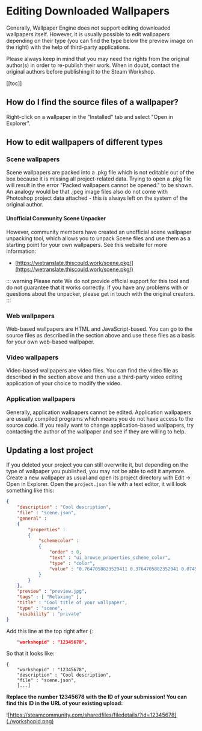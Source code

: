 # Editing Downloaded Wallpapers

Generally, Wallpaper Engine does not support editing downloaded wallpapers itself. However, it is usually possible to edit wallpapers depending on their type (you can find the type below the preview image on the right) with the help of third-party applications.

Please always keep in mind that you may need the rights from the original author(s) in order to re-publish their work. When in doubt, contact the original authors before publishing it to the Steam Workshop.

[[toc]]

## How do I find the source files of a wallpaper?

Right-click on a wallpaper in the "Installed" tab and select "Open in Explorer".

## How to edit wallpapers of different types

### Scene wallpapers

Scene wallpapers are packed into a .pkg file which is not editable out of the box because it is missing all project-related data. Trying to open a .pkg file will result in the error "Packed wallpapers cannot be opened." to be shown. An analogy would be that .jpeg image files also do not come with Photoshop project data attached - this is always left on the system of the original author.

#### Unofficial Community Scene Unpacker

However, community members have created an unofficial scene wallpaper unpacking tool, which allows you to unpack Scene files and use them as a starting point for your own wallpapers. See this website for more information:

* [https://wetranslate.thiscould.work/scene.pkg/](https://wetranslate.thiscould.work/scene.pkg/)

::: warning Please note We do not provide official support for this tool and do not guarantee that it works correctly. If you have any problems with or questions about the unpacker, please get in touch with the original creators. :::

### Web wallpapers

Web-based wallpapers are HTML and JavaScript-based. You can go to the source files as described in the section above and use these files as a basis for your own web-based wallpaper.

### Video wallpapers

Video-based wallpapers are video files. You can find the video file as described in the section above and then use a third-party video editing application of your choice to modify the video.

### Application wallpapers

Generally, application wallpapers cannot be edited. Application wallpapers are usually compiled programs which means you do not have access to the source code. If you really want to change application-based wallpapers, try contacting the author of the wallpaper and see if they are willing to help.

## Updating a lost project

If you deleted your project you can still overwrite it, but depending on the type of wallpaper you published, you may not be able to edit it anymore. Create a new wallpaper as usual and open its project directory with Edit -> Open in Explorer. Open the `project.json` file with a text editor, it will look something like this:

```json
{
    "description" : "Cool description",
    "file" : "scene.json",
    "general" : 
    {
        "properties" : 
        {
            "schemecolor" : 
            {
                "order" : 0,
                "text" : "ui_browse_properties_scheme_color",
                "type" : "color",
                "value" : "0.7647058823529411 0.3764705882352941 0.07450980392156863"
            }
        }
    },
    "preview" : "preview.jpg",
    "tags" : [ "Relaxing" ],
    "title" : "Cool title of your wallpaper",
    "type" : "scene",
    "visibility" : "private"
}
```

Add this line at the top right after `{`:

```json
    "workshopid" : "12345678",
```
So that it looks like:

```json{2}
{
    "workshopid" : "12345678",
    "description" : "Cool description",
    "file" : "scene.json",
    [...]
```

**Replace the number 12345678 with the ID of your submission! You can find this ID in the URL of your existing upload:**

![https://steamcommunity.com/sharedfiles/filedetails/?id=12345678](./workshopid.png)
